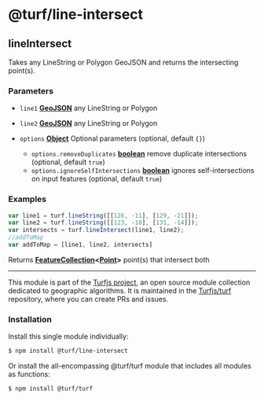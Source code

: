 # @turf/line-intersect

<!-- Generated by documentation.js. Update this documentation by updating the source code. -->

## lineIntersect

Takes any LineString or Polygon GeoJSON and returns the intersecting point(s).

### Parameters

*   `line1` **[GeoJSON][1]** any LineString or Polygon
*   `line2` **[GeoJSON][1]** any LineString or Polygon
*   `options` **[Object][2]** Optional parameters (optional, default `{}`)

    *   `options.removeDuplicates` **[boolean][3]** remove duplicate intersections (optional, default `true`)
    *   `options.ignoreSelfIntersections` **[boolean][3]** ignores self-intersections on input features (optional, default `true`)

### Examples

```javascript
var line1 = turf.lineString([[126, -11], [129, -21]]);
var line2 = turf.lineString([[123, -18], [131, -14]]);
var intersects = turf.lineIntersect(line1, line2);
//addToMap
var addToMap = [line1, line2, intersects]
```

Returns **[FeatureCollection][4]<[Point][5]>** point(s) that intersect both

[1]: https://tools.ietf.org/html/rfc7946#section-3

[2]: https://developer.mozilla.org/docs/Web/JavaScript/Reference/Global_Objects/Object

[3]: https://developer.mozilla.org/docs/Web/JavaScript/Reference/Global_Objects/Boolean

[4]: https://tools.ietf.org/html/rfc7946#section-3.3

[5]: https://tools.ietf.org/html/rfc7946#section-3.1.2

<!-- This file is automatically generated. Please don't edit it directly. If you find an error, edit the source file of the module in question (likely index.js or index.ts), and re-run "yarn docs" from the root of the turf project. -->

---

This module is part of the [Turfjs project](https://turfjs.org/), an open source module collection dedicated to geographic algorithms. It is maintained in the [Turfjs/turf](https://github.com/Turfjs/turf) repository, where you can create PRs and issues.

### Installation

Install this single module individually:

```sh
$ npm install @turf/line-intersect
```

Or install the all-encompassing @turf/turf module that includes all modules as functions:

```sh
$ npm install @turf/turf
```

